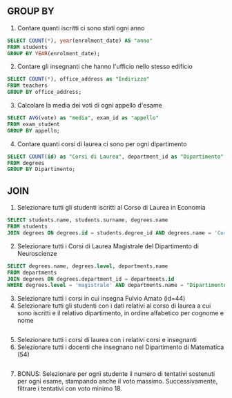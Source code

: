 ## GROUP BY

1. Contare quanti iscritti ci sono stati ogni anno

```sql
SELECT COUNT(*), year(enrolment_date) AS "anno"
FROM students
GROUP BY YEAR(enrolment_date);
```

2. Contare gli insegnanti che hanno l'ufficio nello stesso edificio

```sql
SELECT COUNT(*), office_address as "Indirizzo"
FROM teachers
GROUP BY office_address;
```

3. Calcolare la media dei voti di ogni appello d'esame

```sql
SELECT AVG(vote) as "media", exam_id as "appello"
FROM exam_student
GROUP BY appello;
```

4. Contare quanti corsi di laurea ci sono per ogni dipartimento

```sql
SELECT COUNT(id) as "Corsi di Laurea", department_id as "Dipartimento"
FROM degrees
GROUP BY Dipartimento;
```

## JOIN

1. Selezionare tutti gli studenti iscritti al Corso di Laurea in Economia

```sql
SELECT students.name, students.surname, degrees.name
FROM students
JOIN degrees ON degrees.id = students.degree_id AND degrees.name = 'Corso di Laurea in Economia';
```

2. Selezionare tutti i Corsi di Laurea Magistrale del Dipartimento di Neuroscienze

```sql
SELECT degrees.name, degrees.level, departments.name
FROM departments
JOIN degrees ON degrees.department_id = departments.id
WHERE degrees.level = 'magistrale' AND departments.name = "Dipartimento di Neuroscienze";
```

3. Selezionare tutti i corsi in cui insegna Fulvio Amato (id=44)
4. Selezionare tutti gli studenti con i dati relativi al corso di laurea a cui sono iscritti e il relativo dipartimento, in ordine alfabetico per cognome e nome

```sql

```

5. Selezionare tutti i corsi di laurea con i relativi corsi e insegnanti
6. Selezionare tutti i docenti che insegnano nel Dipartimento di Matematica (54)

```sql

```

7. BONUS: Selezionare per ogni studente il numero di tentativi sostenuti per ogni esame, stampando anche il voto massimo. Successivamente, filtrare i tentativi con voto minimo 18.

```sql

```
